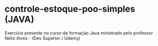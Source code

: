 # controle-estoque-poo-simples (JAVA)
Exercício presente no curso de formação Java ministrado pelo professor Nélio Alves - (Dev Superior / Udemy) 
